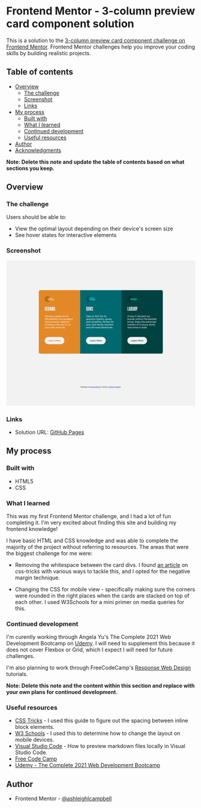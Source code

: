 # Frontend Mentor - 3-column preview card component solution

This is a solution to the [3-column preview card component challenge on Frontend Mentor](https://www.frontendmentor.io/challenges/3column-preview-card-component-pH92eAR2-). Frontend Mentor challenges help you improve your coding skills by building realistic projects. 

## Table of contents

- [Overview](#overview)
  - [The challenge](#the-challenge)
  - [Screenshot](#screenshot)
  - [Links](#links)
- [My process](#my-process)
  - [Built with](#built-with)
  - [What I learned](#what-i-learned)
  - [Continued development](#continued-development)
  - [Useful resources](#useful-resources)
- [Author](#author)
- [Acknowledgments](#acknowledgments)

**Note: Delete this note and update the table of contents based on what sections you keep.**

## Overview

### The challenge

Users should be able to:

- View the optimal layout depending on their device's screen size
- See hover states for interactive elements

### Screenshot

![](./screenshot.png)


### Links

- Solution URL: [GitHub Pages](https://ashleighlcampbell.github.io/frontend-mentor-3-column-preview-card-component/)

## My process

### Built with

- HTML5
- CSS

### What I learned

This was my first Frontend Mentor challenge, and I had a lot of fun completing it. I'm very excited about finding this site and building my frontend knowledge!

I have basic HTML and CSS knowledge and was able to complete the majority of the project without referring to resources. The areas that were the biggest challenge for me were: 
- Removing the whitespace between the card divs. I found [an article](https://css-tricks.com/fighting-the-space-between-inline-block-elements/) on css-tricks with various ways to tackle this, and I opted for the negative margin technique. 

- Changing the CSS for mobile view - specifically making sure the corners were rounded in the right places when the cards are stacked on top of each other. I used W3Schools for a mini primer on media queries for this. 

### Continued development

I'm curently working through Angela Yu's The Complete 2021 Web Development Bootcamp on [Udemy](https://www.udemy.com/course/the-complete-web-development-bootcamp/learn/lecture/13306918#overview). I will need to supplement this because it does not cover Flexbox or Grid, which I expect I will need for future challenges. 

I'm also planning to work through FreeCodeCamp's [Response Web Design](https://www.freecodecamp.org/learn/responsive-web-design/) tutorials. 

**Note: Delete this note and the content within this section and replace with your own plans for continued development.**

### Useful resources

- [CSS Tricks](https://css-tricks.com/fighting-the-space-between-inline-block-elements/) - I used this guide to figure out the spacing between inline block elements.
- [W3 Schools](https://www.w3schools.com/css/css_rwd_mediaqueries.asp) - I used this to determine how to change the layout on mobile devices. 
- [Visual Studio Code](https://code.visualstudio.com/docs/languages/markdown) - How to preview markdown files locally in Visual Studio Code.
- [Free Code Camp](https://www.freecodecamp.org/learn/responsive-web-design/)
- [Udemy - The Complete 2021 Web Development Bootcamp](https://www.udemy.com/course/the-complete-web-development-bootcamp/learn/lecture/13306918#overview)


## Author
- Frontend Mentor - [@ashleighlcampbell](https://www.frontendmentor.io/profile/ashleighlcampbell)


